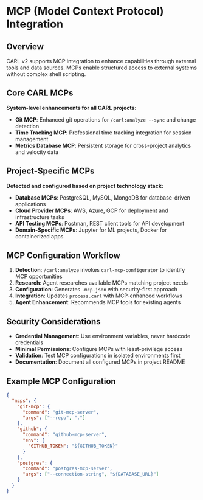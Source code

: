 # MCP (Model Context Protocol) Integration

## Overview
CARL v2 supports MCP integration to enhance capabilities through external tools and data sources. MCPs enable structured access to external systems without complex shell scripting.

## Core CARL MCPs
**System-level enhancements for all CARL projects:**
- **Git MCP**: Enhanced git operations for `/carl:analyze --sync` and change detection
- **Time Tracking MCP**: Professional time tracking integration for session management
- **Metrics Database MCP**: Persistent storage for cross-project analytics and velocity data

## Project-Specific MCPs
**Detected and configured based on project technology stack:**
- **Database MCPs**: PostgreSQL, MySQL, MongoDB for database-driven applications
- **Cloud Provider MCPs**: AWS, Azure, GCP for deployment and infrastructure tasks
- **API Testing MCPs**: Postman, REST client tools for API development
- **Domain-Specific MCPs**: Jupyter for ML projects, Docker for containerized apps

## MCP Configuration Workflow
1. **Detection**: `/carl:analyze` invokes `carl-mcp-configurator` to identify MCP opportunities
2. **Research**: Agent researches available MCPs matching project needs
3. **Configuration**: Generates `.mcp.json` with security-first approach
4. **Integration**: Updates `process.carl` with MCP-enhanced workflows
5. **Agent Enhancement**: Recommends MCP tools for existing agents

## Security Considerations
- **Credential Management**: Use environment variables, never hardcode credentials
- **Minimal Permissions**: Configure MCPs with least-privilege access
- **Validation**: Test MCP configurations in isolated environments first
- **Documentation**: Document all configured MCPs in project README

## Example MCP Configuration
```json
{
  "mcps": {
    "git-mcp": {
      "command": "git-mcp-server",
      "args": ["--repo", "."]
    },
    "github": {
      "command": "github-mcp-server",
      "env": {
        "GITHUB_TOKEN": "${GITHUB_TOKEN}"
      }
    },
    "postgres": {
      "command": "postgres-mcp-server",
      "args": ["--connection-string", "${DATABASE_URL}"]
    }
  }
}
```
